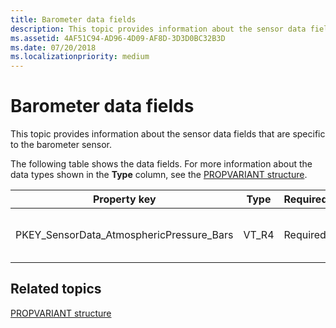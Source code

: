 ```yaml
---
title: Barometer data fields
description: This topic provides information about the sensor data fields that are specific to the barometer.
ms.assetid: 4AF51C94-AD96-4D09-AF8D-3D3D0BC32B3D
ms.date: 07/20/2018
ms.localizationpriority: medium
---
```


# Barometer data fields


This topic provides information about the sensor data fields that are specific to the barometer sensor.

The following table shows the data fields. For more information about the data types shown in the **Type** column, see the [PROPVARIANT structure](https://go.microsoft.com/fwlink/p/?linkid=313395).

|Property key|Type|Required/Optional|Description|
| --- | --- | --- | --- |
|PKEY_SensorData_AtmosphericPressure_Bars|VT_R4|Required|Atmospheric pressure, measured in bars.|

 

## Related topics


[PROPVARIANT structure](https://go.microsoft.com/fwlink/p/?linkid=313395)
